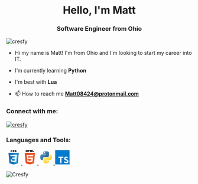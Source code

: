 <h1 align="center">Hello, I'm Matt</h1>
<h3 align="center">Software Engineer from Ohio</h3>

<p align="left"> <img src="https://komarev.com/ghpvc/?username=cresfy&label=Profile%20views&color=0e75b6&style=flat" alt="cresfy" /> </p>

- Hi my name is Matt! I'm from Ohio and I'm looking to start my career into IT.

- I’m currently learning **Python**

- I'm best with **Lua**

- 📫 How to reach me **Matt08424@protonmail.com**

<h3 align="left">Connect with me:</h3>
<p align="left">
<a href="https://twitter.com/cresfy" target="blank"><img align="center" src="https://raw.githubusercontent.com/rahuldkjain/github-profile-readme-generator/master/src/images/icons/Social/twitter.svg" alt="cresfy" height="30" width="40" /></a>
</p>

<h3 align="left">Languages and Tools:</h3>
<p align="left"> <a href="https://www.w3schools.com/css/" target="_blank" rel="noreferrer"> <img src="https://raw.githubusercontent.com/devicons/devicon/master/icons/css3/css3-original-wordmark.svg" alt="css3" width="40" height="40"/> </a> <a href="https://www.w3.org/html/" target="_blank" rel="noreferrer"> <img src="https://raw.githubusercontent.com/devicons/devicon/master/icons/html5/html5-original-wordmark.svg" alt="html5" width="40" height="40"/> </a> <a href="https://www.python.org" target="_blank" rel="noreferrer"> <img src="https://raw.githubusercontent.com/devicons/devicon/master/icons/python/python-original.svg" alt="python" width="40" height="40"/> </a> <a href="https://www.typescriptlang.org/" target="_blank" rel="noreferrer"> <img src="https://raw.githubusercontent.com/devicons/devicon/master/icons/typescript/typescript-original.svg" alt="typescript" width="40" height="40"/> </a> </p>

<p><img align="center" src="https://github-readme-stats.vercel.app/api/top-langs?username=cresfy&show_icons=true&locale=en&layout=compact" alt="Cresfy" /></p>
